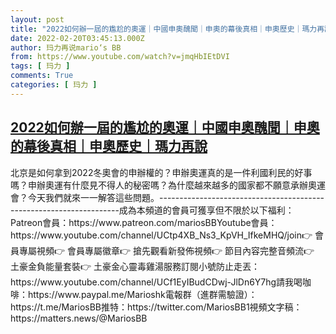 ```yaml
---
layout: post
title: "2022如何辦一屆的尷尬的奧運｜中國申奧醜聞｜申奧的幕後真相｜申奧歷史｜瑪力再說"
date: 2022-02-20T03:45:13.000Z
author: 玛力再说mario‘s BB
from: https://www.youtube.com/watch?v=jmqHbIEtDVI
tags: [ 玛力 ]
comments: True
categories: [ 玛力 ]
---
```

<!--1645328713000-->
[2022如何辦一屆的尷尬的奧運｜中國申奧醜聞｜申奧的幕後真相｜申奧歷史｜瑪力再說](https://www.youtube.com/watch?v=jmqHbIEtDVI)
------

<div>
北京是如何拿到2022冬奧會的申辦權的？申辦奧運真的是一件利國利民的好事嗎？申辦奧運有什麼見不得人的秘密嗎？為什麼越來越多的國家都不願意承辦奧運會？今天我們就來一一解答這些問題。--------------------------------------------------------------------成為本頻道的會員可獲享但不限於以下福利：Patreon會員：https://www.patreon.com/mariosBBYoutube會員：https://www.youtube.com/channel/UCtp4XB_Ns3_KpVH_IfkeMHQ/join👉 會員專屬視頻👉 會員專屬徽章👉 搶先觀看新發佈視頻👉 節目內容完整音頻流👉 土豪金負能量套裝👉 土豪金心靈毒雞湯服務訂閱小號防止走丟：https://www.youtube.com/channel/UCf1EyIBudCDwj-JlDn6Y7hg請我喝咖啡：https://www.paypal.me/Marioshk電報群（進群需驗證）：https://t.me/MariosBB推特：https://twitter.com/MariosBB1視頻文字稿：https://matters.news/@MariosBB
</div>
